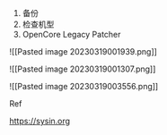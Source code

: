 1. 备份
2. 检查机型
3. OpenCore Legacy Patcher

![[Pasted image 20230319001939.png]]

![[Pasted image 20230319001307.png]]

![[Pasted image 20230319003556.png]]

Ref

https://sysin.org
